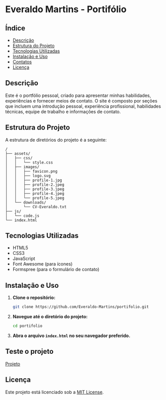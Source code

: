 # Everaldo Martins - Portifólio

## Índice
- [Descrição](#descrição)
- [Estrutura do Projeto](#estrutura-do-projeto)
- [Tecnologias Utilizadas](#tecnologias-utilizadas)
- [Instalação e Uso](#instalação-e-uso)
- [Contatos](#contatos)
- [Licença](#licença)

## Descrição
Este é o portfólio pessoal, criado para apresentar minhas habilidades, experiências e fornecer meios de contato. O site é composto por seções que incluem uma introdução pessoal, experiência profissional, habilidades técnicas, equipe de trabalho e informações de contato.

## Estrutura do Projeto
A estrutura de diretórios do projeto é a seguinte:
```
/
├── assets/
│   ├── css/
│   │   └── style.css
│   ├── images/
│   │   ├── favicon.png
│   │   ├── logo.svg
│   │   ├── profile-1.jpg
│   │   ├── profile-2.jpeg
│   │   ├── profile-3.jpeg
│   │   ├── profile-4.jpeg
│   │   └── profile-5.jpeg
│   └── downloads/
│       └── CV-Everaldo.txt
├── js/
│   └── code.js
└── index.html
```

## Tecnologias Utilizadas
- HTML5
- CSS3
- JavaScript
- Font Awesome (para ícones)
- Formspree (para o formulário de contato)

## Instalação e Uso
1. **Clone o repositório:**
   ```bash
   git clone https://github.com/Everaldo-Martins/portifolio.git
   ```
2. **Navegue até o diretório do projeto:**
   ```bash
   cd portifolio
   ```
3. **Abra o arquivo `index.html` no seu navegador preferido.**

## Teste o projeto
[Projeto]('https://everaldo-martins.github.io/portfolio/')

## Licença
Este projeto está licenciado sob a [MIT License](LICENSE).